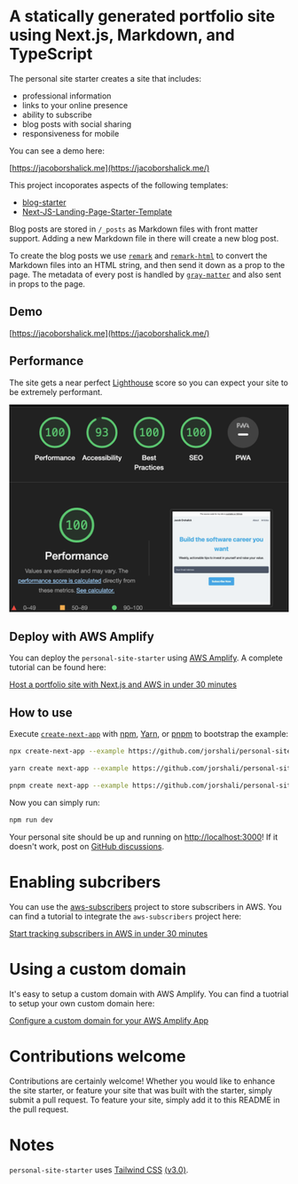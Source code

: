 # A statically generated portfolio site using Next.js, Markdown, and TypeScript

The personal site starter creates a site that includes:

- professional information
- links to your online presence
- ability to subscribe
- blog posts with social sharing
- responsiveness for mobile

You can see a demo here:  

[https://jacoborshalick.me](https://jacoborshalick.me/)

This project incoporates aspects of the following templates:

- [blog-starter](https://github.com/vercel/next.js/tree/canary/examples/blog-starter)
- [Next-JS-Landing-Page-Starter-Template](https://github.com/ixartz/Next-JS-Landing-Page-Starter-Template)

Blog posts are stored in `/_posts` as Markdown files with front matter support. Adding a new Markdown file in there will create a new blog post.

To create the blog posts we use [`remark`](https://github.com/remarkjs/remark) and [`remark-html`](https://github.com/remarkjs/remark-html) to convert the Markdown files into an HTML string, and then send it down as a prop to the page. The metadata of every post is handled by [`gray-matter`](https://github.com/jonschlinkert/gray-matter) and also sent in props to the page.

## Demo

[https://jacoborshalick.me](https://jacoborshalick.me/)

## Performance

The site gets a near perfect [Lighthouse](https://developer.chrome.com/en/docs/lighthouse/) score so you can expect your site to be extremely performant.

![Lighthouse Score](https://raw.githubusercontent.com/jorshali/personal-site-starter/main/public/assets/images/lighthouse_score.png "Lighthouse score for https://jacoborshalick.me")

## Deploy with AWS Amplify

You can deploy the `personal-site-starter` using [AWS Amplify](https://aws.amazon.com/amplify/).  A complete tutorial can be found here:

[Host a portfolio site with Next.js and AWS in under 30 minutes](https://jacoborshalick.me/posts/nextjs-and-aws-amplify-host-a-personal-blog-in-under-30-minutes)


## How to use

Execute [`create-next-app`](https://github.com/vercel/next.js/tree/canary/packages/create-next-app) with [npm](https://docs.npmjs.com/cli/init), [Yarn](https://yarnpkg.com/lang/en/docs/cli/create/), or [pnpm](https://pnpm.io) to bootstrap the example:

```bash
npx create-next-app --example https://github.com/jorshali/personal-site-starter personal-site-starter-app
```

```bash
yarn create next-app --example https://github.com/jorshali/personal-site-starter personal-site-starter-app
```

```bash
pnpm create next-app --example https://github.com/jorshali/personal-site-starter personal-site-starter-app
```

Now you can simply run:

```bash
npm run dev
```

Your personal site should be up and running on [http://localhost:3000](http://localhost:3000)! If it doesn't work, post on [GitHub discussions](https://github.com/jorshali/personal-site-starter/discussions).

# Enabling subcribers

You can use the [aws-subscribers](https://github.com/jorshali/aws-subscribers) project to store subscribers in AWS.  You can find a tutorial to integrate the `aws-subscribers` project here:

[Start tracking subscribers in AWS in under 30 minutes](https://jacoborshalick.me/posts/build-a-subscriber-rest-api-on-aws-in-under-30-minutes)

# Using a custom domain

It's easy to setup a custom domain with AWS Amplify.  You can find a tuotrial to setup your own custom domain here:

[Configure a custom domain for your AWS Amplify App](https://jacoborshalick.me/posts/configure-a-custom-domain-for-your-aws-amplify-app)

# Contributions welcome

Contributions are certainly welcome!  Whether you would like to enhance the site starter, or feature your site that was built with the starter, simply submit a pull request.  To feature your site, simply add it to this README in the pull request.

# Notes

`personal-site-starter` uses [Tailwind CSS](https://tailwindcss.com) [(v3.0)](https://tailwindcss.com/blog/tailwindcss-v3).
